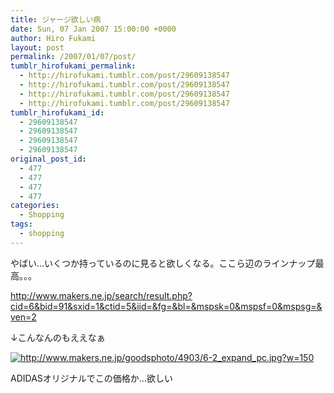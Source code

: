 ```yaml
---
title: ジャージ欲しい病
date: Sun, 07 Jan 2007 15:00:00 +0000
author: Hiro Fukami
layout: post
permalink: /2007/01/07/post/
tumblr_hirofukami_permalink:
  - http://hirofukami.tumblr.com/post/29609138547
  - http://hirofukami.tumblr.com/post/29609138547
  - http://hirofukami.tumblr.com/post/29609138547
  - http://hirofukami.tumblr.com/post/29609138547
tumblr_hirofukami_id:
  - 29609138547
  - 29609138547
  - 29609138547
  - 29609138547
original_post_id:
  - 477
  - 477
  - 477
  - 477
categories:
  - Shopping
tags:
  - shopping
---
```

<div class="section">
  <p>
    やばい&#8230;いくつか持っているのに見ると欲しくなる。ここら辺のラインナップ最高。。。
  </p>
  
  <p>
    <a href="http://www.makers.ne.jp/search/result.php?cid=6&bid=91&sxid=1&ctid=5&iid=&fg=&bl=&mspsk=0&mspsf=0&mspsg=&ven=2" target="_blank"><a href="http://www.makers.ne.jp/search/result.php?cid=6&bid=91&sxid=1&ctid=5&iid=&fg=&bl=&mspsk=0&mspsf=0&mspsg=&ven=2" target="_blank">http://www.makers.ne.jp/search/result.php?cid=6&bid=91&sxid=1&ctid=5&iid=&fg=&bl=&mspsk=0&mspsf=0&mspsg=&ven=2</a></a>
  </p>
  
  <p>
    ↓こんなんのもええなぁ
  </p>
  
  <p>
    <a href="http://www.makers.ne.jp/goodsphoto/4903/6-2_expand_pc.jpg" class="http-image" target="_blank"><img src="http://www.makers.ne.jp/goodsphoto/4903/6-2_expand_pc.jpg?w=150" class="http-image" alt="http://www.makers.ne.jp/goodsphoto/4903/6-2_expand_pc.jpg?w=150" data-recalc-dims="1" /></a>
  </p>
  
  <p>
    ADIDASオリジナルでこの価格か&#8230;欲しい
  </p>
</div>